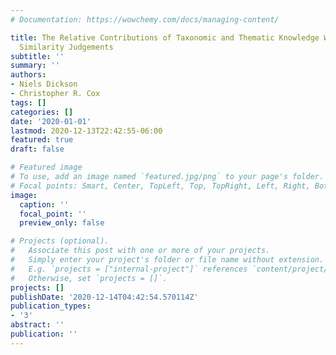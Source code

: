 ```yaml
---
# Documentation: https://wowchemy.com/docs/managing-content/

title: The Relative Contributions of Taxonomic and Thematic Knowledge When Making
  Similarity Judgements
subtitle: ''
summary: ''
authors:
- Niels Dickson
- Christopher R. Cox
tags: []
categories: []
date: '2020-01-01'
lastmod: 2020-12-13T22:42:55-06:00
featured: true
draft: false

# Featured image
# To use, add an image named `featured.jpg/png` to your page's folder.
# Focal points: Smart, Center, TopLeft, Top, TopRight, Left, Right, BottomLeft, Bottom, BottomRight.
image:
  caption: ''
  focal_point: ''
  preview_only: false

# Projects (optional).
#   Associate this post with one or more of your projects.
#   Simply enter your project's folder or file name without extension.
#   E.g. `projects = ["internal-project"]` references `content/project/deep-learning/index.md`.
#   Otherwise, set `projects = []`.
projects: []
publishDate: '2020-12-14T04:42:54.570114Z'
publication_types:
- '3'
abstract: ''
publication: ''
---
```

